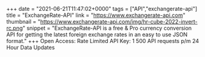 +++
date = "2021-06-21T11:47:02+0000"
tags = ["API","exchangerate-api"]
title = "ExchangeRate-API"
link = "https://www.exchangerate-api.com"
thumbnail = "https://www.exchangerate-api.com/img/hr-cube-2022-invert-rc.png"
snippet = "ExchangeRate-API is a free & Pro currency conversion API for getting the latest foreign exchange rates in an easy to use JSON format."
+++
Open Access: Rate Limited
API Key: 1 500 API requests p/m
24 Hour Data Updates
